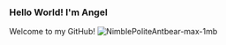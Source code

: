 ### Hello World! I'm Angel 


Welcome to my GitHub! ![NimblePoliteAntbear-max-1mb](https://user-images.githubusercontent.com/105449326/178088040-79c819cd-9ac2-40f1-9c90-8bd4d639edc7.gif)







<!--
**angelmora2004/angelmora2004** is a ✨ _special_ ✨ repository because its `README.md` (this file) appears on your GitHub profile.

Here are some ideas to get you started:

- 🔭 I’m currently working on ...
- 🌱 I’m currently learning ...
- 👯 I’m looking to collaborate on ...
- 🤔 I’m looking for help with ...
- 💬 Ask me about ...
- 📫 How to reach me: ...
- 😄 Pronouns: ...
- ⚡ Fun fact: ...
-->
